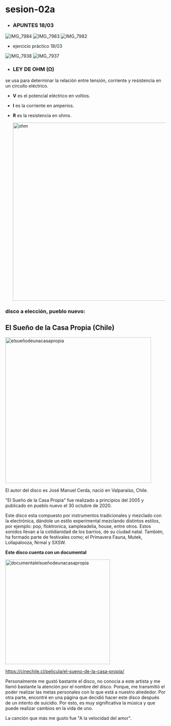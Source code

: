 # sesion-02a
* ### APUNTES 18/03
![IMG_7984](https://github.com/user-attachments/assets/43b8d32c-2e3a-4bf2-a7cd-f2f38f9b8dce)
![IMG_7983](https://github.com/user-attachments/assets/35c1f7cd-3b9d-4a2e-b90d-27b3c3e114ab)
![IMG_7982](https://github.com/user-attachments/assets/0dedf31c-e3ea-4759-8f02-08a2edc68061)

* ejercicio práctico 18/03
  
![IMG_7938](https://github.com/user-attachments/assets/74f7fefa-8e1d-4cae-9e05-c7ffc9e23609)
![IMG_7937](https://github.com/user-attachments/assets/07771728-434b-45d5-92df-5985ccd48312)

* ### LEY DE OHM (Ω)
se usa para determinar la relación entre tensión, corriente y resistencia en un circuito eléctrico.
* **V** es el potencial eléctrico en voltios.
* **I** es la corriente en amperios.
* **R** es la resistencia en ohms.
  
  <img width="560" alt="ohm" src="https://github.com/user-attachments/assets/228fd344-92c6-4022-ac8a-0febefaf4b6b" />


### **disco a elección, pueblo nuevo:**

## **El Sueño de la Casa Propia (Chile)** 

<img width="458" alt="elsueñodeunacasapropia" src="https://github.com/user-attachments/assets/2491aa27-8c2b-4380-88b0-cf91de12dc42" />

El autor del disco es José Manuel Cerda, nació en Valparaíso, Chile.

"El Sueño de la Casa Propia" fue realizado a principios del 2005 y publicado en pueblo nuevo el 30 octubre de 2020. 

Este disco esta compuesto por instrumentos tradicionales y mezclado con la electrónica, dándole un estilo experimental mezclando distintos estilos, por ejemplo: pop, floktronica, sampleadelia,
house, entre otros. Estos sonidos llevan a la cotidianidad de los barrios, de su ciudad natal. 
También, ha formado parte de festivales como; el Primavera Fauna, Mutek, Lollapalooza, Nrmal y SXSW.


**Este disco cuenta con un documental**

<img width="329" alt="documentalelsueñodeunacasapropia" src="https://github.com/user-attachments/assets/bcbf6426-4def-46ad-8e37-263b4c287471" />

<https://cinechile.cl/pelicula/el-sueno-de-la-casa-propia/>

Personalmente me gustó bastante el disco, no conocia a este artista y me llamó bastante la atención por el nombre del disco. Porque, me transmitió el poder realizar las metas personales con lo que está a nuestro alrededor.
Por otra parte, encontré en una página que decidió hacer este disco después de un intento de suicidio. Por esto, es muy significativa la música y que puede realizar cambios en la vida de uno.

La canción que más me gusto fue "A la velocidad del amor".

